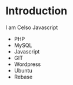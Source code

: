 Introduction
==========
I am Celso
Javascript
* PHP
* MySQL
* Javascript
* GIT
* Wordpress
* Ubuntu
* Rebase
